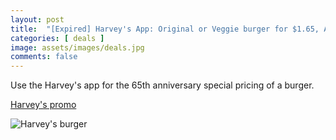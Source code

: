 ```yaml
---
layout: post
title:  "[Expired] Harvey's App: Original or Veggie burger for $1.65, April 1-7, 2024"
categories: [ deals ]
image: assets/images/deals.jpg
comments: false
---
```


Use the Harvey's app for the 65th anniversary special pricing of a burger.

[Harvey's promo](https://www.harveys.ca/en/65-years.html)

![Harvey's burger](https://www.harveys.ca/content/dam/cara/en/har-image-library/landing-pages/65/65-burger.png)